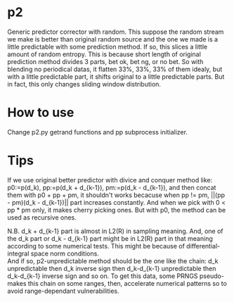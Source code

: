 # p2
Generic predictor corrector with random. This suppose the random stream we make is better than original random source and the one we made is a little predictable with some prediction method. If so, this slices a little amount of random entropy. This is because short length of original prediction method divides 3 parts, bet ok, bet ng, or no bet. So with blending no periodical datas, it flatten 33%, 33%, 33% of them idealy, but with a little predictable part, it shifts original to a little predictable parts. But in fact, this only changes sliding window distribution.

# How to use
Change p2.py getrand functions and pp subprocess initializer.

# Tips
If we use original better predictor with divice and conquer method like:
p0:=p(d_k), pp:=p(d_k + d_{k-1}), pm:=p(d_k - d_{k-1}),
and then concat them with p0 + pp + pm, it shouldn't works becacuse when pp != pm, ||(pp - pm)(d_k - d_{k-1})||
part increases constantly. And when we pick with 0 < pp * pm only, it makes cherry picking ones.
But with p0, the method can be used as recursive ones.

N.B. d_k + d_{k-1} part is almost in L2(R) in sampling meaning. And, one of the d_k part or
d_k - d_{k-1} part might be in L2(R) part in that meaning according to some numerical tests.
This might be because of differential-integral space norm conditions.  
And if so, p2-unpredictable method should be the one like the chain:
d_k unpredictable then d_k inverse sign then d_k-d_{k-1} unpredictable then d_k-d_{k-1} inverse sign and so on.
To get this data, some PRNGS pseudo-makes this chain on some ranges, then, accelerate numerical patterns so to avoid
range-dependant vulnerabilities.
